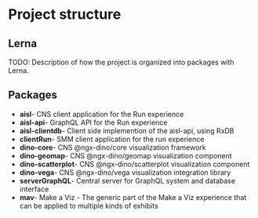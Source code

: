 # Project structure

## Lerna
TODO: Description of how the project is organized into packages with Lerna.

## Packages

 - **aisl**- CNS client application for the Run experience
 - **aisl-api**- GraphQL API for the Run experience
 - **aisl-clientdb**- Client side implemention of the aisl-api, using RxDB
 - **clientRun**- SMM client application for the run experience
 - **dino-core**- CNS @ngx-dino/core visualization framework
 - **dino-geomap**- CNS @ngx-dino/geomap visualization component
 - **dino-scatterplot**- CNS @ngx-dino/scatterplot visualization component
 - **dino-vega**- CNS @ngx-dino/vega visualization integration library
 - **serverGraphQL**- Central server for GraphQL system and database interface
 - **mav**- Make a Viz - The generic part of the Make a Viz experience that can be applied to multiple kinds of exhibits
